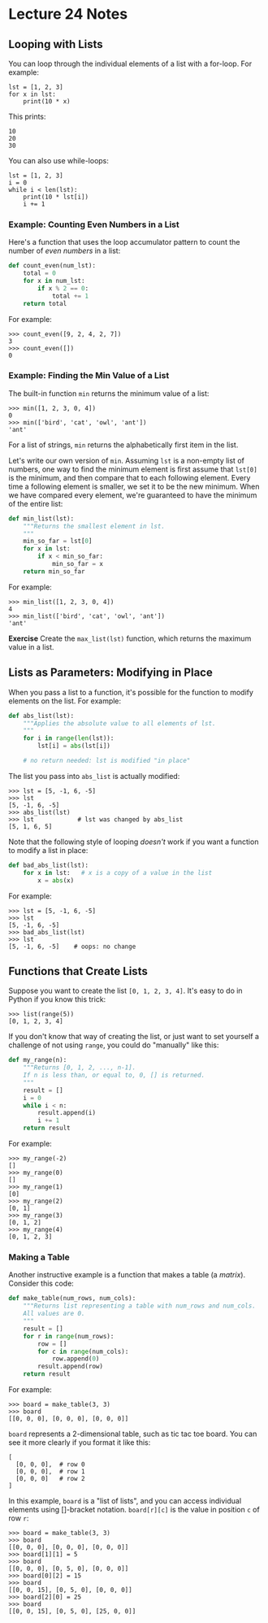 # Lecture 24 Notes

## Looping with Lists

You can loop through the individual elements of a list with a for-loop. For
example:

```
lst = [1, 2, 3]
for x in lst:
    print(10 * x)
```

This prints:

```
10
20
30
```

You can also use while-loops:

```
lst = [1, 2, 3]
i = 0
while i < len(lst):
    print(10 * lst[i])
    i += 1
```

### Example: Counting Even Numbers in a List

Here's a function that uses the loop accumulator pattern to count the number
of *even numbers* in a list:

```python
def count_even(num_lst):
    total = 0
    for x in num_lst:
        if x % 2 == 0:
            total += 1
    return total
```

For example:

```
>>> count_even([9, 2, 4, 2, 7])
3
>>> count_even([])
0
```

### Example: Finding the Min Value of a List

The built-in function `min` returns the minimum value of a list:

```
>>> min([1, 2, 3, 0, 4])
0
>>> min(['bird', 'cat', 'owl', 'ant'])
'ant'
```

For a list of strings, `min` returns the alphabetically first item in the
list.

Let's write our own version of `min`. Assuming `lst` is a non-empty list of
numbers, one way to find the minimum element is first assume that `lst[0]` is
the minimum, and then compare that to each following element. Every time a
following element is smaller, we set it to be the new minimum. When we have
compared every element, we're guaranteed to have the minimum of the entire
list:

```python
def min_list(lst):
    """Returns the smallest element in lst.
    """
    min_so_far = lst[0]
    for x in lst:
        if x < min_so_far:
            min_so_far = x
    return min_so_far
```

For example:

```
>>> min_list([1, 2, 3, 0, 4])
4
>>> min_list(['bird', 'cat', 'owl', 'ant'])
'ant'
```

**Exercise** Create the `max_list(lst)` function, which returns the maximum
value in a list.


## Lists as Parameters: Modifying in Place

When you pass a list to a function, it's possible for the function to modify
elements on the list. For example:

```python
def abs_list(lst):
    """Applies the absolute value to all elements of lst.
    """
    for i in range(len(lst)):
        lst[i] = abs(lst[i])

    # no return needed: lst is modified "in place"
```

The list you pass into `abs_list` is actually modified:

```
>>> lst = [5, -1, 6, -5]
>>> lst
[5, -1, 6, -5]
>>> abs_list(lst)
>>> lst            # lst was changed by abs_list
[5, 1, 6, 5]
```

Note that the following style of looping *doesn't* work if you want a function
to modify a list in place:

```python
def bad_abs_list(lst):
    for x in lst:   # x is a copy of a value in the list
        x = abs(x)
```

For example:

```
>>> lst = [5, -1, 6, -5]
>>> lst
[5, -1, 6, -5]
>>> bad_abs_list(lst)
>>> lst
[5, -1, 6, -5]    # oops: no change
```


## Functions that Create Lists

Suppose you want to create the list `[0, 1, 2, 3, 4]`. It's easy to do in
Python if you know this trick:

```
>>> list(range(5))
[0, 1, 2, 3, 4]
```

If you don't know that way of creating the list, or just want to set yourself
a challenge of not using `range`, you could do "manually" like this:

```python
def my_range(n):
    """Returns [0, 1, 2, ..., n-1].
    If n is less than, or equal to, 0, [] is returned.
    """
    result = []
    i = 0
    while i < n:
        result.append(i)
        i += 1
    return result
```

For example:

```
>>> my_range(-2)
[]
>>> my_range(0)
[]
>>> my_range(1)
[0]
>>> my_range(2)
[0, 1]
>>> my_range(3)
[0, 1, 2]
>>> my_range(4)
[0, 1, 2, 3]
```

### Making a Table

Another instructive example is a function that makes a table (a *matrix*).
Consider this code:

```python
def make_table(num_rows, num_cols):
    """Returns list representing a table with num_rows and num_cols.
    All values are 0.
    """
    result = []
    for r in range(num_rows):
        row = []
        for c in range(num_cols):
            row.append(0)
        result.append(row)
    return result
```

For example:

```
>>> board = make_table(3, 3)
>>> board
[[0, 0, 0], [0, 0, 0], [0, 0, 0]]
```

`board` represents a 2-dimensional table, such as tic tac toe board. You can
see it more clearly if you format it like this:

```
[
  [0, 0, 0],  # row 0
  [0, 0, 0],  # row 1
  [0, 0, 0]   # row 2
]
```

In this example, `board` is a "list of lists", and you can access individual
elements using []-bracket notation. `board[r][c]` is the value in position `c`
of row `r`:

```
>>> board = make_table(3, 3)
>>> board
[[0, 0, 0], [0, 0, 0], [0, 0, 0]]
>>> board[1][1] = 5
>>> board
[[0, 0, 0], [0, 5, 0], [0, 0, 0]]
>>> board[0][2] = 15
>>> board
[[0, 0, 15], [0, 5, 0], [0, 0, 0]]
>>> board[2][0] = 25
>>> board
[[0, 0, 15], [0, 5, 0], [25, 0, 0]]
```
